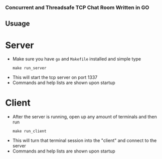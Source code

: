 ### Concurrent and Threadsafe TCP Chat Room Written in GO

## Usuage

# Server

- Make sure you have ```go``` and ```Makefile``` installed and simple type
  ```
  make run_server
  ```
- This will start the tcp server on port 1337
- Commands and help lists are shown upon startup

# Client

- After the server is running, open up any amount of terminals and then run
  ```
  make run_client
  ```
- This will turn that terminal session into the "client" and connect to the server
- Commands and help lists are shown upon startup
